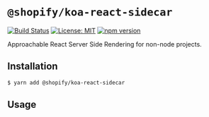 # `@shopify/koa-react-sidecar`

[![Build Status](https://travis-ci.org/Shopify/quilt.svg?branch=master)](https://travis-ci.org/Shopify/quilt)
[![License: MIT](https://img.shields.io/badge/License-MIT-green.svg)](LICENSE.md) [![npm version](https://badge.fury.io/js/%40shopify%2Fkoa-react-sidecar.svg)](https://badge.fury.io/js/%40shopify%2Fkoa-react-sidecar.svg)

Approachable React Server Side Rendering for non-node projects.

## Installation

```bash
$ yarn add @shopify/koa-react-sidecar
```

## Usage
